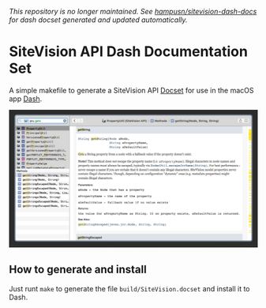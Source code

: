 *This repository is no longer maintained. See [hampusn/sitevision-dash-docs](https://github.com/hampusn/sitevision-dash-docs) for dash docset generated and updated automatically.*

# SiteVision API Dash Documentation Set

A simple makefile to generate a SiteVision API [Docset][1] for use in the macOS app [Dash][2].

![](images/dash-example.png)

[1]: https://kapeli.com/docsets
[2]: https://kapeli.com/dash

## How to generate and install

Just runt `make` to generate the file `build/SiteVision.docset` and install it to Dash.
